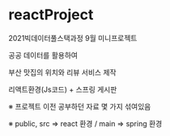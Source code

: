 # reactProject
2021빅데이터풀스택과정 9월 미니프로젝트

공공 데이터를 활용하여

부산 맛집의 위치와 리뷰 서비스 제작


리액트환경(Js코드) + 스프링 게시판 

※ 프로젝트 이전 공부하던 자료 몇 가지 섞여있음

※ public, src => react 환경 / main => spring 환경
